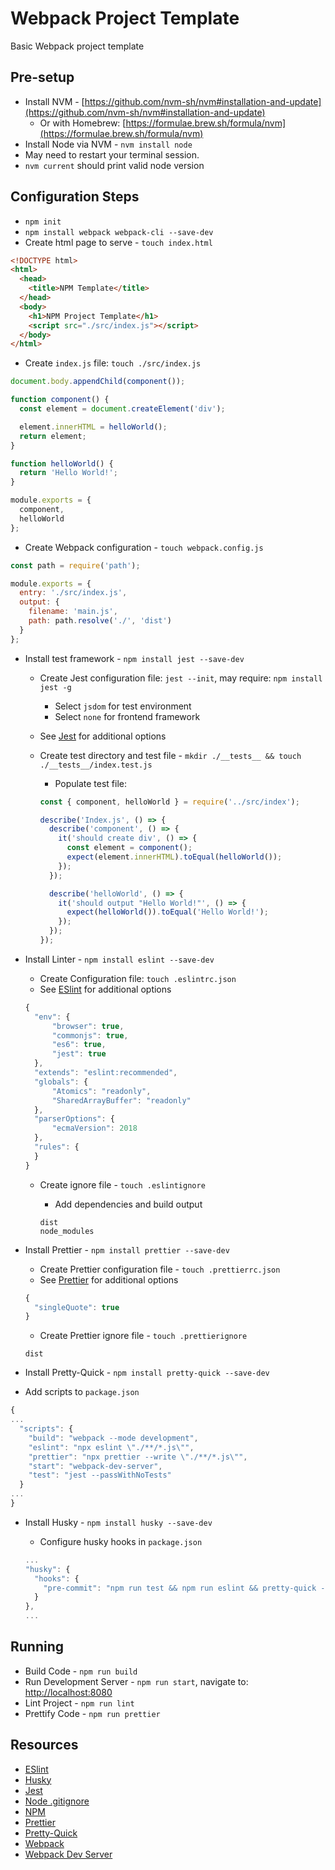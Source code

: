 # Webpack Project Template

Basic Webpack project template

## Pre-setup

- Install NVM - [https://github.com/nvm-sh/nvm#installation-and-update](https://github.com/nvm-sh/nvm#installation-and-update)
  - Or with Homebrew: [https://formulae.brew.sh/formula/nvm](https://formulae.brew.sh/formula/nvm)
- Install Node via NVM - `nvm install node`
- May need to restart your terminal session.
- `nvm current` should print valid node version

## Configuration Steps

- `npm init`
- `npm install webpack webpack-cli --save-dev`
- Create html page to serve - `touch index.html`

```html
<!DOCTYPE html>
<html>
  <head>
    <title>NPM Template</title>
  </head>
  <body>
    <h1>NPM Project Template</h1>
    <script src="./src/index.js"></script>
  </body>
</html>
```

- Create `index.js` file: `touch ./src/index.js`

```js
document.body.appendChild(component());

function component() {
  const element = document.createElement('div');

  element.innerHTML = helloWorld();
  return element;
}

function helloWorld() {
  return 'Hello World!';
}

module.exports = {
  component,
  helloWorld
};
```

- Create Webpack configuration - `touch webpack.config.js`

```js
const path = require('path');

module.exports = {
  entry: './src/index.js',
  output: {
    filename: 'main.js',
    path: path.resolve('./', 'dist')
  }
};
```

- Install test framework - `npm install jest --save-dev`

  - Create Jest configuration file: `jest --init`, may require: `npm install jest -g`
    - Select `jsdom` for test environment
    - Select `none` for frontend framework
  - See [Jest](https://jestjs.io/docs/en/getting-started.html) for additional options
  - Create test directory and test file - `mkdir ./__tests__ && touch ./__tests__/index.test.js`

    - Populate test file:

    ```js
    const { component, helloWorld } = require('../src/index');

    describe('Index.js', () => {
      describe('component', () => {
        it('should create div', () => {
          const element = component();
          expect(element.innerHTML).toEqual(helloWorld());
        });
      });

      describe('helloWorld', () => {
        it('should output "Hello World!"', () => {
          expect(helloWorld()).toEqual('Hello World!');
        });
      });
    });
    ```

- Install Linter - `npm install eslint --save-dev`

  - Create Configuration file: `touch .eslintrc.json`
  - See [ESlint](https://eslint.org/docs/user-guide/configuring) for additional options

  ```js
  {
    "env": {
        "browser": true,
        "commonjs": true,
        "es6": true,
        "jest": true
    },
    "extends": "eslint:recommended",
    "globals": {
        "Atomics": "readonly",
        "SharedArrayBuffer": "readonly"
    },
    "parserOptions": {
        "ecmaVersion": 2018
    },
    "rules": {
    }
  }
  ```

  - Create ignore file - `touch .eslintignore`

    - Add dependencies and build output

    ```text
    dist
    node_modules
    ```

- Install Prettier - `npm install prettier --save-dev`

  - Create Prettier configuration file - `touch .prettierrc.json`
  - See [Prettier](https://prettier.io/docs/en/options.html) for additional options

  ```js
  {
    "singleQuote": true
  }
  ```

  - Create Prettier ignore file - `touch .prettierignore`

  ```text
  dist
  ```

- Install Pretty-Quick - `npm install pretty-quick --save-dev`
- Add scripts to `package.json`

```js
{
...
  "scripts": {
    "build": "webpack --mode development",
    "eslint": "npx eslint \"./**/*.js\"",
    "prettier": "npx prettier --write \"./**/*.js\"",
    "start": "webpack-dev-server",
    "test": "jest --passWithNoTests"
  }
...
}
```

- Install Husky - `npm install husky --save-dev`

  - Configure husky hooks in `package.json`

  ```js
  ...
  "husky": {
    "hooks": {
      "pre-commit": "npm run test && npm run eslint && pretty-quick --staged"
    }
  },
  ...
  ```

## Running

- Build Code - `npm run build`
- Run Development Server - `npm run start`, navigate to: [http://localhost:8080](http://localhost:8080)
- Lint Project - `npm run lint`
- Prettify Code - `npm run prettier`

## Resources

- [ESlint](https://eslint.org)
- [Husky](https://github.com/typicode/husky)
- [Jest](https://jestjs.io)
- [Node .gitignore](https://github.com/github/gitignore/blob/master/Node.gitignore)
- [NPM](https://www.npmjs.com)
- [Prettier](https://prettier.io)
- [Pretty-Quick](https://github.com/azz/pretty-quick)
- [Webpack](https://webpack.js.org)
- [Webpack Dev Server](https://github.com/webpack/webpack-dev-server#readme)
